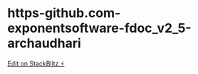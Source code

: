 # https-github.com-exponentsoftware-fdoc_v2_5-archaudhari

[Edit on StackBlitz ⚡️](https://stackblitz.com/edit/js-h79f5f)